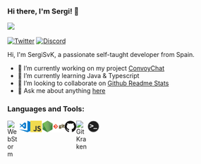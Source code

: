 ### Hi there, I'm Sergi! 👋

<img src="https://i.imgur.com/1V5RtDf.png" />

[![Twitter](https://img.shields.io/twitter/follow/SergiSvK?color=1da1f2&logo=twitter&logoColor=1da1f2&style=for-the-badge)](https://twitter.com/intent/follow?user_id=4657616266)
[![Discord](https://img.shields.io/discord/301997437156065281?color=7289da&label=Chat&logo=discord&logoColor=7289da&style=for-the-badge)](https://discord.gg/UDhdXjW)



Hi, I'm SergiSvK, a passionate self-taught developer from Spain.

- 🔭 I’m currently working on my project [ConvoyChat](https://github.com/anuraghazra/convoychat)
- 🌱 I’m currently learning Java & Typescript
- 👯 I’m looking to collaborate on [Github Readme Stats](https://github.com/anuraghazra/github-readme-stats)
- 💬 Ask me about anything [here](https://github.com/SergiSvK/sergisvk/issues)

### Languages and Tools:

[<img align="left" alt="WebStorm" width="26px" src="https://upload.wikimedia.org/wikipedia/commons/d/d5/IntelliJ_IDEA_Logo.svg" />](https://www.jetbrains.com/idea/)
[<img align="left" alt="Visual Studio Code" width="26px" src="https://raw.githubusercontent.com/github/explore/80688e429a7d4ef2fca1e82350fe8e3517d3494d/topics/visual-studio-code/visual-studio-code.png" />](https://code.visualstudio.com/)
[<img align="left" alt="JavaScript" width="26px" src="https://raw.githubusercontent.com/github/explore/80688e429a7d4ef2fca1e82350fe8e3517d3494d/topics/javascript/javascript.png" />](https://www.javascript.com/)
[<img align="left" alt="Node.js" width="26px" src="https://raw.githubusercontent.com/github/explore/80688e429a7d4ef2fca1e82350fe8e3517d3494d/topics/nodejs/nodejs.png" />](https://node.js.org/)
[<img align="left" alt="Git" width="26px" src="https://raw.githubusercontent.com/github/explore/80688e429a7d4ef2fca1e82350fe8e3517d3494d/topics/git/git.png" />](https://git-scm.com/)
[<img align="left" alt="GitHub" width="26px" src="https://raw.githubusercontent.com/github/explore/78df643247d429f6cc873026c0622819ad797942/topics/github/github.png" />](https://github.com/)
[<img align="left" alt="GitKraken" width="26px" src="https://dashboard.snapcraft.io/site_media/appmedia/2018/01/1.png" />](https://www.gitkraken.com/)
[<img align="left" alt="Terminal" width="26px" src="https://raw.githubusercontent.com/github/explore/80688e429a7d4ef2fca1e82350fe8e3517d3494d/topics/terminal/terminal.png" />](https://eugeny.github.io/terminus/)
